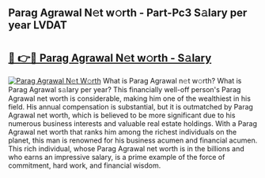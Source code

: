 ## Parag Agrawal N𝚎t w𝚘rth - Part-Pc3 S𝚊lary per year LVDAT

# <h2><a href="http://gc23zp.nevu.top/?p=Parag+Agrawal">🔗 👉🔴 Parag Agrawal N𝚎t w𝚘rth - S𝚊lary</a></h2>

[![Parag Agrawal N𝚎t W𝚘rth](https://i.imgur.com/Oavwk0R.jpeg)](http://gc23zp.nevu.top/?p=Parag+Agrawal)
What is Parag Agrawal n𝚎t w𝚘rth? What is Parag Agrawal s𝚊lary per year?
This financially well-off person's Parag Agrawal net worth is considerable, making him one of the wealthiest in his field. His annual compensation is substantial, but it is outmatched by Parag Agrawal net worth, which is believed to be more significant due to his numerous business interests and valuable real estate holdings. With a Parag Agrawal net worth that ranks him among the richest individuals on the planet, this man is renowned for his business acumen and financial acumen. This rich individual, whose Parag Agrawal net worth is in the billions and who earns an impressive salary, is a prime example of the force of commitment, hard work, and financial wisdom.
